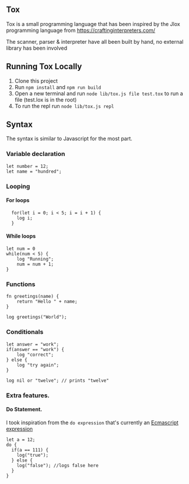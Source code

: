 ## Tox

Tox is a small programming language that has been inspired by the Jlox programming language from https://craftinginterpreters.com/

The scanner, parser & interpreter have all been built by hand, no external library has been involved

## Running Tox Locally

1. Clone this project
2. Run `npm install` and `npm run build`
3. Open a new terminal and run `node lib/tox.js file test.tox` to run a file (test.lox is in the root)
4. To run the repl run `node lib/tox.js repl`

## Syntax

The syntax is similar to Javascript for the most part.

### Variable declaration

```
let number = 12;
let name = "hundred";
```

### Looping

#### For loops

```
  for(let i = 0; i < 5; i = i + 1) {
    log i;
  }
```

#### While loops

```
let num = 0
while(num < 5) {
    log "Running";
    num = num + 1;
}
```

### Functions

```
fn greetings(name) {
    return "Hello " + name;
}

log greetings("World");
```

### Conditionals

```
let answer = "work";
if(answer == "work") {
    log "correct";
} else {
    log "try again";
}
```

```
log nil or "twelve"; // prints "twelve"
```

### Extra features.

#### Do Statement.
I took inspiration from the `do expression` that's currently an [Ecmascript expression](https://github.com/tc39/proposal-do-expressions) 

```
let a = 12;
do {
  if(a == 111) {
    log("true");
  } else {
    log("false"); //logs false here
  }
}
```
